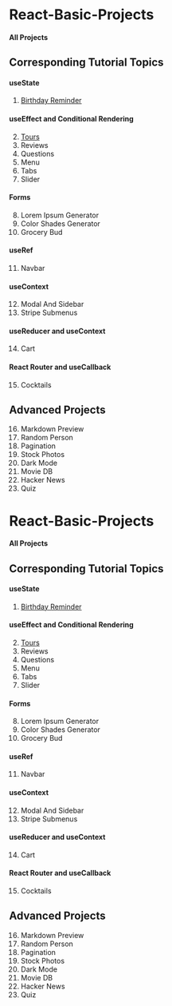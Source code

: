 # React-Basic-Projects

#### All Projects

<!-- [Projects Site]() -->

## Corresponding Tutorial Topics

#### useState

1. [Birthday Reminder](https://romantic-liskov-8b9ef3.netlify.app/)

#### useEffect and Conditional Rendering

2. [Tours](https://trips-listing.netlify.app/)
3. Reviews
4. Questions
5. Menu
6. Tabs
7. Slider

#### Forms

8. Lorem Ipsum Generator
9. Color Shades Generator
10. Grocery Bud

#### useRef

11. Navbar

#### useContext

12. Modal And Sidebar
13. Stripe Submenus

#### useReducer and useContext

14. Cart

#### React Router and useCallback

15. Cocktails

## Advanced Projects

16. Markdown Preview
17. Random Person
18. Pagination
19. Stock Photos
20. Dark Mode
21. Movie DB
22. Hacker News
23. Quiz

# React-Basic-Projects

#### All Projects

<!-- [Projects Site]() -->

## Corresponding Tutorial Topics

#### useState

1. [Birthday Reminder](https://romantic-liskov-8b9ef3.netlify.app/)

#### useEffect and Conditional Rendering

2. [Tours](https://trips-listing.netlify.app/)
3. Reviews
4. Questions
5. Menu
6. Tabs
7. Slider

#### Forms

8. Lorem Ipsum Generator
9. Color Shades Generator
10. Grocery Bud

#### useRef

11. Navbar

#### useContext

12. Modal And Sidebar
13. Stripe Submenus

#### useReducer and useContext

14. Cart

#### React Router and useCallback

15. Cocktails

## Advanced Projects

16. Markdown Preview
17. Random Person
18. Pagination
19. Stock Photos
20. Dark Mode
21. Movie DB
22. Hacker News
23. Quiz
